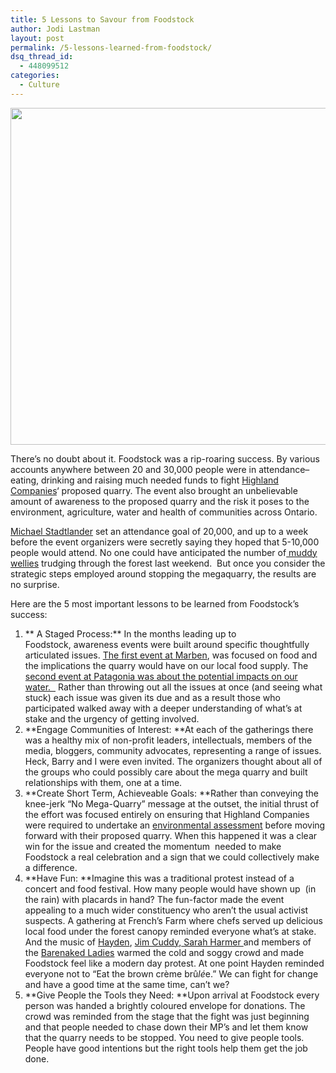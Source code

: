 ```yaml
---
title: 5 Lessons to Savour from Foodstock
author: Jodi Lastman
layout: post
permalink: /5-lessons-learned-from-foodstock/
dsq_thread_id:
  - 448099512
categories:
  - Culture
---
```

<a href="http://hypenotic.com/meaning-fulmarketing/7283/5-lessons-learned-from-foodstock/attachment/screen-shot-2011-10-19-at-4-28-57-pm" rel="attachment wp-att-7288"><img class="aligncenter size-full wp-image-7288" title="Screen shot 2011-10-19 at 4.28.57 PM" src="http://hypenotic.com/wordpress/wp-content/uploads/2011/10/Screen-shot-2011-10-19-at-4.28.57-PM.png" alt="" width="569" height="539" /></a>

There&#8217;s no doubt about it. Foodstock was a rip-roaring success. By various accounts anywhere between 20 and 30,000 people were in attendance&#8211;eating, drinking and raising much needed funds to fight [Highland Companies][1]&#8216; proposed quarry. The event also brought an unbelievable amount of awareness to the proposed quarry and the risk it poses to the environment, agriculture, water and health of communities across Ontario.

[Michael Stadtlander][2] set an attendance goal of 20,000, and up to a week before the event organizers were secretly saying they hoped that 5-10,000 people would attend. No one could have anticipated the number of[ muddy wellies][3] trudging through the forest last weekend.  But once you consider the strategic steps employed around stopping the megaquarry, the results are no surprise.

Here are the 5 most important lessons to be learned from Foodstock&#8217;s success:

1.  ** A Staged Process:** In the months leading up to Foodstock, awareness events were built around specific thoughtfully articulated issues. [The first event at Marben][4], was focused on food and the implications the quarry would have on our local food supply. The [second event at Patagonia was about the potential impacts on our water.  ][5] Rather than throwing out all the issues at once (and seeing what stuck) each issue was given its due and as a result those who participated walked away with a deeper understanding of what&#8217;s at stake and the urgency of getting involved.
2.  **Engage Communities of Interest: **At each of the gatherings there was a healthy mix of non-profit leaders, intellectuals, members of the media, bloggers, community advocates, representing a range of issues. Heck, Barry and I were even invited. The organizers thought about all of the groups who could possibly care about the mega quarry and built relationships with them, one at a time.
3.  **Create Short Term, Achieveable Goals: **Rather than conveying the knee-jerk &#8220;No Mega-Quarry&#8221; message at the outset, the initial thrust of the effort was focused entirely on ensuring that Highland Companies were required to undertake an [environmental assessment][6] before moving forward with their proposed quarry. When this happened it was a clear win for the issue and created the momentum  needed to make Foodstock a real celebration and a sign that we could collectively make a difference.
4.  **Have Fun: **Imagine this was a traditional protest instead of a concert and food festival. How many people would have shown up  (in the rain) with placards in hand? The fun-factor made the event appealing to a much wider constituency who aren&#8217;t the usual activist suspects. A gathering at French&#8217;s Farm where chefs served up delicious local food under the forest canopy reminded everyone what&#8217;s at stake. And the music of [Hayden][7], [Jim Cuddy,][8][ Sarah Harmer ][9]and members of the [Barenaked Ladies][10] warmed the cold and soggy crowd and made Foodstock feel like a modern day protest. At one point Hayden reminded everyone not to &#8220;Eat the brown crème brû*lé*e.&#8221; We can fight for change and have a good time at the same time, can&#8217;t we?
5.  **Give People the Tools they Need: **Upon arrival at Foodstock every person was handed a brightly coloured envelope for donations. The crowd was reminded from the stage that the fight was just beginning and that people needed to chase down their MP&#8217;s and let them know that the quarry needs to be stopped. You need to give people tools. People have good intentions but the right tools help them get the job done.

 [1]: http://www.highlandcompanies.ca/
 [2]: http://www.chefdb.com/nm/143/
 [3]: http://www.flickr.com/photos/barrymartin/6254183958/in/set-72157627915040850
 [4]: http://goodfoodrevolution.wordpress.com/2011/07/07/chefs-join-fight-against-melanchton-mega-quarry/
 [5]: http://nomegaquarry.ca/downstream-downtown-part-ii/
 [6]: http://www.cbc.ca/news/canada/toronto/story/2011/09/02/quarry-ontario-enviornmental.html
 [7]: http://www.wasteyourdaysaway.com/
 [8]: http://www.jimcuddy.com/
 [9]: http://www.sarahharmer.com/
 [10]: http://barenakedladies.com/